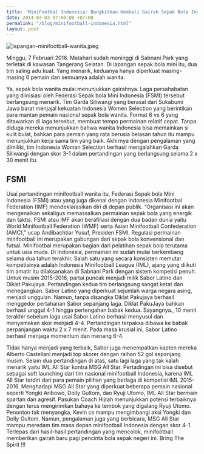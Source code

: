 ```yaml
---
title: 'MiniFootbal Indonesia: Bangkitkan Kembali Gairah Sepak Bola Indonesia'
date: 2014-03-03 07:00:00 +07:00
permalink: "/blog/minifootball-indonesia.html"
layout: post
---
```


![lapangan-minifootball-wanita.jpeg](/uploads/lapangan-minifootball-wanita.jpeg)

Minggu, 7 Februari 2016. Matahari sudah meninggi di Sabnani Park yang terletak di kawasan Tangerang Selatan. Di lapangan sepak bola mini itu, dua tim saling adu kuat. Yang menarik, keduanya hanya diperkuat masing-masing 6 pemain dan semuanya adalah wanita.  

Ya, sepak bola wanita mulai menunjukkan gairahnya. Laga persahabatan yang diinisiasi oleh Federasi Sepak bola Mini Indonesia (FSMI) tersebut berlangsung menarik. Tim Garda Siliwangi yang berasal dari Sukabumi Jawa barat menjajal kekuatan Indonesia Women Selection  yang berintikan para mantan pemain nasional sepak bola wanita.
Format 6 vs 6 yang ditawarkan di laga tersebut, membuat tempo permainan relatif cepat. Tanpa diduga mereka menunjukkan bahwa wanita Indonesia bisa memainkan si kulit bulat, bahkan para pemain yang rata berusia belasan tahun itu mampu menunjukkan kerja sama tim yang baik. Akhirnya dengan pengalaman yang dimiliki, tim Indonesia Woman Selection berhasil mengalahkan Garda Siliwangi dengan skor 3-1 dalam pertandingan yang berlangsung selama 2 x 30 menit itu.

## FSMI 
Usai pertandingan minifootball wanita itu, Federasi Sepak bola Mini Indonesia (FSMI)  atau yang juga dikenal dengan Indonesia Minifootbal Federation (IMF) mendeklarasikan diri di depan publik. 
“Organisasi ini akan mengenalkan sekaligus memassalkan permainan sepak bola yang energik dan taktis. FSMI atau IMF akan berafiliasi dengan dua badan dunia yaitu World Minifootball Federation (WMF) serta Asian Minifootball Confederation  (AMC),” ucap Andibachtiar Yusuf, Presiden FSMI. 
Regulasi permainan minifootball ini merupakan gabungan dari sepak bola konvensional dan futsal. Minifootbal merupakan bagian dari pelatihan sepak bola terutama untuk usia muda. Di Indonesia, permainan ini sudah mulai berkembang selama dua tahun terakhir. Salah satu yang secara konsisten memutar kompetisinya adalah Indonesia Minifootball League (IML), ajang yang diikuti tim amatir itu dilaksanakan di Sabnani Park dengan sistem kompetisi penuh.
Untuk musim 2015-2016, partai puncak menjadi milik Sabor Latino dan Diklat Pakujaya. Pertandingan kedua tim berlangsung sangat ketat dan menegangkan. Sabor Latino yang diperkuat sejumlah warga negara asing, menjadi unggulan. Namun, tanpa disangka Diklat Pakujaya berhasil menggedor pertahanan Sabor sepanjang laga. Diklat PakuJaya bahkan berhasil unggul 4-1 hingga pertengahan babak kedua.
Sayangnya., 10 menit terakhir sebelum laga usai Sabor Latino berhasil menyusul dan menyamakan skor menjadi 4-4. Pertandingan terpaksa dibawa ke babak perpanjangan waktu 2 x 7 menit. Pada masa krusial ini, Sabor Latino berhasil menjaga momentum dan menang 6-4. 

Tidak hanya menjadi yang terbaik, Sabor juga menempatkan kapten mereka Alberto Castellani menjadi top skorer dengan raihan 52 gol sepanjang musim.
Selain dua pertandingan di atas, satu lagi laga yang tak kalah menarik yaitu IML All Star kontra MSG All Star. Pertadingan ini bisa disebut sebagai soft launching dari tim nasional minifootball Indonesia, karena IML All Star terdiri dari para pemain pilihan yang berlaga di kompetisi IML 2015-2016. Menghadapi MSG All Star  yang diperkuat beberapa pemain nasional seperti Yongki Aribowo, Dolly Gultom, dan Ryuji Utomo, IML All Star bermain spartan dan agresif. Pasukan Coach Hijrah menunjukkan potensi terbaiknya dengan terus mengirimkan bahaya ke tembok yang digalang Ryuji Utomo. Penonton tak menyangka, Kevin cs mampu mengimbangi  aksi Yongki dan Dolly Gultom. 
Namun, pengalaman juga yang berbicara, MSG All Star mampu meredam tim masa depan minifootball Indonesia dengan skor 4-1. Terlepas dari hasil-hasil pertandingan yang mencolok, minifootball memberikan gairah baru pagi pencinta bola sepak negeri ini.
Bring The Spirit !!!